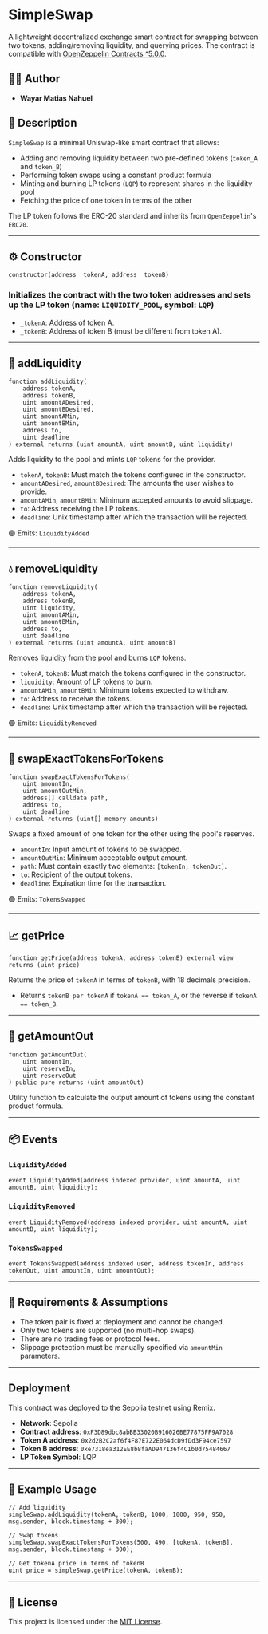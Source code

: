 
# SimpleSwap

A lightweight decentralized exchange smart contract for swapping between two tokens, adding/removing liquidity, and querying prices. The contract is compatible with [OpenZeppelin Contracts ^5.0.0](https://docs.openzeppelin.com/contracts).

## 🧑‍💻 Author

- **Wayar Matias Nahuel**

## 📄 Description

`SimpleSwap` is a minimal Uniswap-like smart contract that allows:

- Adding and removing liquidity between two pre-defined tokens (`token_A` and `token_B`)
- Performing token swaps using a constant product formula
- Minting and burning LP tokens (`LQP`) to represent shares in the liquidity pool
- Fetching the price of one token in terms of the other

The LP token follows the ERC-20 standard and inherits from `OpenZeppelin`'s `ERC20`.

---

## ⚙️ Constructor

```solidity
constructor(address _tokenA, address _tokenB)
```

### Initializes the contract with the two token addresses and sets up the LP token (name: `LIQUIDITY_POOL`, symbol: `LQP`)

- `_tokenA`: Address of token A.
- `_tokenB`: Address of token B (must be different from token A).

---

## 🚰 addLiquidity

```solidity
function addLiquidity(
    address tokenA,
    address tokenB,
    uint amountADesired,
    uint amountBDesired,
    uint amountAMin,
    uint amountBMin,
    address to,
    uint deadline
) external returns (uint amountA, uint amountB, uint liquidity)
```

Adds liquidity to the pool and mints `LQP` tokens for the provider.

- `tokenA`, `tokenB`: Must match the tokens configured in the constructor.
- `amountADesired`, `amountBDesired`: The amounts the user wishes to provide.
- `amountAMin`, `amountBMin`: Minimum accepted amounts to avoid slippage.
- `to`: Address receiving the LP tokens.
- `deadline`: Unix timestamp after which the transaction will be rejected.

🟢 Emits: `LiquidityAdded`

---

## 💧 removeLiquidity

```solidity
function removeLiquidity(
    address tokenA,
    address tokenB,
    uint liquidity,
    uint amountAMin,
    uint amountBMin,
    address to,
    uint deadline
) external returns (uint amountA, uint amountB)
```

Removes liquidity from the pool and burns `LQP` tokens.

- `tokenA`, `tokenB`: Must match the tokens configured in the constructor.
- `liquidity`: Amount of LP tokens to burn.
- `amountAMin`, `amountBMin`: Minimum tokens expected to withdraw.
- `to`: Address to receive the tokens.
- `deadline`: Unix timestamp after which the transaction will be rejected.

🟢 Emits: `LiquidityRemoved`

---

## 🔄 swapExactTokensForTokens

```solidity
function swapExactTokensForTokens(
    uint amountIn,
    uint amountOutMin,
    address[] calldata path,
    address to,
    uint deadline
) external returns (uint[] memory amounts)
```

Swaps a fixed amount of one token for the other using the pool's reserves.

- `amountIn`: Input amount of tokens to be swapped.
- `amountOutMin`: Minimum acceptable output amount.
- `path`: Must contain exactly two elements: `[tokenIn, tokenOut]`.
- `to`: Recipient of the output tokens.
- `deadline`: Expiration time for the transaction.

🟢 Emits: `TokensSwapped`

---

## 📈 getPrice

```solidity
function getPrice(address tokenA, address tokenB) external view returns (uint price)
```

Returns the price of `tokenA` in terms of `tokenB`, with 18 decimals precision.

- Returns `tokenB per tokenA` if `tokenA == token_A`, or the reverse if `tokenA == token_B`.

---

## 📐 getAmountOut

```solidity
function getAmountOut(
    uint amountIn,
    uint reserveIn,
    uint reserveOut
) public pure returns (uint amountOut)
```

Utility function to calculate the output amount of tokens using the constant product formula.

---

## 📦 Events

### `LiquidityAdded`

```solidity
event LiquidityAdded(address indexed provider, uint amountA, uint amountB, uint liquidity);
```

### `LiquidityRemoved`

```solidity
event LiquidityRemoved(address indexed provider, uint amountA, uint amountB, uint liquidity);
```

### `TokensSwapped`

```solidity
event TokensSwapped(address indexed user, address tokenIn, address tokenOut, uint amountIn, uint amountOut);
```

---

## 🔐 Requirements & Assumptions

- The token pair is fixed at deployment and cannot be changed.
- Only two tokens are supported (no multi-hop swaps).
- There are no trading fees or protocol fees.
- Slippage protection must be manually specified via `amountMin` parameters.

---

## Deployment

This contract was deployed to the Sepolia testnet using Remix.

- **Network**: Sepolia
- **Contract address**: `0xF3D89dbc8abBB33020B916026BE77875FF9A7028`
- **Token A address**: `0x2d2B2C2af6f4F87E722E064dcD9fDd3F94ce7597`
- **Token B address**: `0xe7318ea312EE8b8faAD947136f4C1b0d75484667`
- **LP Token Symbol**: LQP

---

## 🧪 Example Usage

```solidity
// Add liquidity
simpleSwap.addLiquidity(tokenA, tokenB, 1000, 1000, 950, 950, msg.sender, block.timestamp + 300);

// Swap tokens
simpleSwap.swapExactTokensForTokens(500, 490, [tokenA, tokenB], msg.sender, block.timestamp + 300);

// Get tokenA price in terms of tokenB
uint price = simpleSwap.getPrice(tokenA, tokenB);
```

---

## 📝 License

This project is licensed under the [MIT License](./LICENSE).
